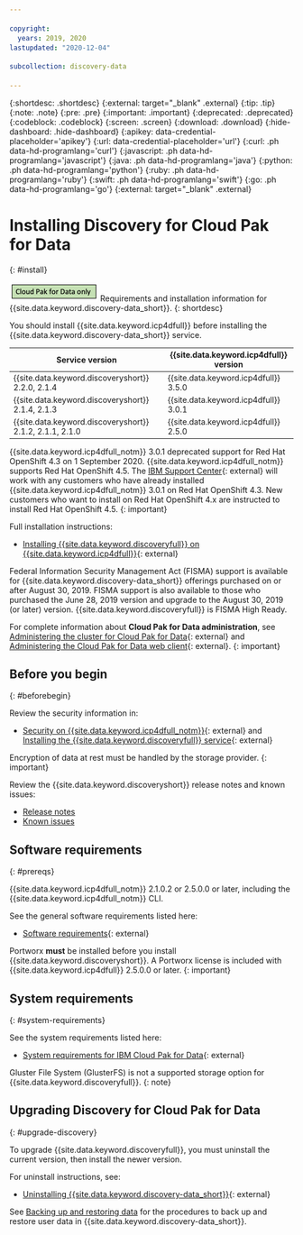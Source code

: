 ```yaml
---

copyright:
  years: 2019, 2020
lastupdated: "2020-12-04"

subcollection: discovery-data

---
```


{:shortdesc: .shortdesc}
{:external: target="_blank" .external}
{:tip: .tip}
{:note: .note}
{:pre: .pre}
{:important: .important}
{:deprecated: .deprecated}
{:codeblock: .codeblock}
{:screen: .screen}
{:download: .download}
{:hide-dashboard: .hide-dashboard}
{:apikey: data-credential-placeholder='apikey'} 
{:url: data-credential-placeholder='url'}
{:curl: .ph data-hd-programlang='curl'}
{:javascript: .ph data-hd-programlang='javascript'}
{:java: .ph data-hd-programlang='java'}
{:python: .ph data-hd-programlang='python'}
{:ruby: .ph data-hd-programlang='ruby'}
{:swift: .ph data-hd-programlang='swift'}
{:go: .ph data-hd-programlang='go'}
{:external: target="_blank" .external}


# Installing Discovery for Cloud Pak for Data
{: #install}

![Cloud Pak for Data only](images/cpdonly.png) Requirements and installation information for {{site.data.keyword.discovery-data_short}}.
{: shortdesc}

You should install {{site.data.keyword.icp4dfull}} before installing the {{site.data.keyword.discovery-data_short}} service.

| Service version | {{site.data.keyword.icp4dfull}} version |
| ---- | ----|
| {{site.data.keyword.discoveryshort}} 2.2.0, 2.1.4 | {{site.data.keyword.icp4dfull}} 3.5.0 |
| {{site.data.keyword.discoveryshort}} 2.1.4, 2.1.3 | {{site.data.keyword.icp4dfull}} 3.0.1 |
| {{site.data.keyword.discoveryshort}} 2.1.2, 2.1.1, 2.1.0 | {{site.data.keyword.icp4dfull}} 2.5.0 |

{{site.data.keyword.icp4dfull_notm}} 3.0.1 deprecated support for Red Hat OpenShift 4.3 on 1 September 2020. {{site.data.keyword.icp4dfull_notm}} supports Red Hat OpenShift 4.5. The [IBM Support Center](https://cloud.ibm.com/unifiedsupport/supportcenter){: external} will work with any customers who have already installed {{site.data.keyword.icp4dfull_notm}} 3.0.1 on Red Hat OpenShift 4.3. New customers who want to install on Red Hat OpenShift 4.x are instructed to install Red Hat OpenShift 4.5.
{: important}

Full installation instructions: 

-  [Installing {{site.data.keyword.discoveryfull}} on {{site.data.keyword.icp4dfull}}](https://www.ibm.com/support/producthub/icpdata/docs/content/SSQNUZ_latest/svc-discovery/discovery-install-overview.html){: external}

Federal Information Security Management Act (FISMA) support is available for {{site.data.keyword.discovery-data_short}} offerings purchased on or after August 30, 2019. FISMA support is also available to those who purchased the June 28, 2019 version and upgrade to the August 30, 2019 (or later) version. {{site.data.keyword.discoveryfull}} is FISMA High Ready.

For complete information about **Cloud Pak for Data administration**, see [Administering the cluster for Cloud Pak for Data](https://www.ibm.com/support/producthub/icpdata/docs/content/SSQNUZ_latest/cpd/admin/admin-cluster.html){: external} and [Administering the Cloud Pak for Data web client](https://www.ibm.com/support/producthub/icpdata/docs/content/SSQNUZ_latest/cpd/admin/admin-web-client.html){: external}.
{: important}


## Before you begin
{: #beforebegin}

Review the security information in:

  -  [Security on {{site.data.keyword.icp4dfull_notm}}](https://www.ibm.com/support/knowledgecenter/SSQNUZ_latest/cpd/plan/security.html){: external} and [Installing the {{site.data.keyword.discoveryfull}} service](https://www.ibm.com/support/producthub/icpdata/docs/content/SSQNUZ_latest/svc-discovery/discovery-install-overview.html){: external}
  
  
Encryption of data at rest must be handled by the storage provider.
{: important}

Review the {{site.data.keyword.discoveryshort}} release notes and known issues:

  -  [Release notes](/docs/discovery-data?topic=discovery-data-release-notes)
  -  [Known issues](/docs/discovery-data?topic=discovery-data-known-issues)

## Software requirements
{: #prereqs}

{{site.data.keyword.icp4dfull_notm}} 2.1.0.2 or 2.5.0.0 or later, including the {{site.data.keyword.icp4dfull_notm}} CLI.

See the general software requirements listed here:

  -  [Software requirements](https://www.ibm.com/support/producthub/icpdata/docs/content/SSQNUZ_latest/cpd/plan/rhos-reqs.html#rhos-reqs__software){: external} 
  

Portworx **must** be installed before you install {{site.data.keyword.discoveryshort}}. A Portworx license is included with {{site.data.keyword.icp4dfull}} 2.5.0.0 or later.
{: important}

## System requirements
{: #system-requirements}

See the system requirements listed here:

  -  [System requirements for IBM Cloud Pak for Data](https://www.ibm.com/support/producthub/icpdata/docs/content/SSQNUZ_latest/cpd/plan/rhos-reqs.html){: external} 
  

Gluster File System (GlusterFS) is not a supported storage option for {{site.data.keyword.discoveryfull}}.
{: note}

## Upgrading Discovery for Cloud Pak for Data
{: #upgrade-discovery}

To upgrade {{site.data.keyword.discoveryfull}}, you must uninstall the current version, then install the newer version.

For uninstall instructions, see:

  -  [Uninstalling {{site.data.keyword.discovery-data_short}}](https://www.ibm.com/support/producthub/icpdata/docs/content/SSQNUZ_latest/svc-discovery/discovery-uninstall.html){: external}

  
See [Backing up and restoring data](/docs/discovery-data?topic=discovery-data-backup-restore) for the procedures to back up and restore user data in {{site.data.keyword.discovery-data_short}}.